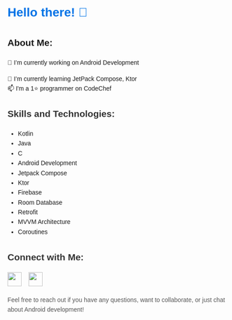 <body style="font-family: 'Arial', sans-serif; line-height: 1.6; margin: 20px;">

  <h1 style="color: #0073e6;">Hello there! 👋</h1>
<h2>About Me:</h2> 
🔭 I’m currently working on Android Development

🌱 I’m currently learning JetPack Compose, Ktor<br>
📫 I'm a 1⭐ programmer on CodeChef

<h2 style="color: #333;">Skills and Technologies:</h2>
    <ul>
        <li>Kotlin</li>
        <li>Java</li>
        <li>C</li>
        <li>Android Development</li>
        <li>Jetpack Compose</li>
        <li>Ktor</li>
        <li>Firebase</li>
        <li>Room Database</li>
        <li>Retrofit</li>
        <li>MVVM Architecture</li>
        <li>Coroutines</li>
    </ul>
    <h2 style="color: #333;">Connect with Me:</h2>
        <a href="https://www.instagram.com/sankalpsaxena04/" target="_blank" style="text-decoration: none; color: #fff;"><img height="32px" src="https://www.pngkey.com/png/full/3-31957_instagram-logo-instagram-logo-with-words.png" alt="Instagram"></a>&nbsp;&nbsp;&nbsp;
    <a href="https://in.linkedin.com/in/sankalpsaxena04" target="_blank" style="text-decoration: none; color: #fff;"><img height="32px" bg-color="#ffffff"src="https://freelogopng.com/images/all_img/1656958733linkedin-logo-png.png" alt="Linkedin"></a>
    <p style="color: #555;">Feel free to reach out if you have any questions, want to collaborate, or just chat about Android development!</p>

</body>
